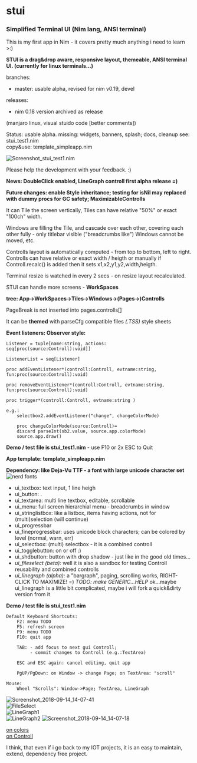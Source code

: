 # stui
### Simplified Terminal UI (Nim lang, ANSI terminal) 

This is my first app in Nim - it covers pretty much anything i need to learn >:)

**STUI is a drag&drop aware, responsive layout, themeable, ANSI terminal UI. (currently for linux terminals...)**  

branches:
* master: usable alpha, revised for nim v0.19, devel

releases:
* nim 0.18 version archived as release

(manjaro linux, visual stuido code [better comments])  
  

Status: usable alpha. missing: widgets, banners, splash; docs, cleanup
  see: stui_test1.nim  
  copy&use: template_simpleapp.nim  

![Screenshot_stui_test1.nim](doc/Screenshot_2018-10-03_15-23-40.png)

Please help the development with your feedback. :)  

**News: DoubleClick enabled, LineGraph controll first alpha release =)**

**Future changes: enable Style inheritance; testing for isNil may replaced with dummy procs for GC safety; MaximizableControlls**


It can Tile the screen vertically, 
Tiles can have relative "50%" or exact "100ch" width.

Windows are filling the Tile, and cascade over each other, 
covering each other fully - only titlebar visible ("breadcrumbs like")
Windows cannot be moved, etc.

Controlls layout is automatically computed - from top to bottom, left to right.
Controlls can have relative or exact width / heigth
or manually if Controll.recalc() is added then it sets x1,x2,y1,y2,width,heigth.

Terminal resize is watched in every 2 secs - on resize layout recalculated.

STUI can handle more screens - **WorkSpaces**  

  **tree: App->WorkSpaces->Tiles->Windows->(Pages->)Controlls**  

  PageBreak is not inserted into pages.controlls[]  


It can be **themed** with parseCfg compatible files *(.TSS)* style sheets


**Event listeners: Observer style:**  

    Listener = tuple[name:string, actions: seq[proc(source:Controll):void]]

    ListenerList = seq[Listener]

    proc addEventListener*(controll:Controll, evtname:string, fun:proc(source:Controll):void)

    proc removeEventListener*(controll:Controll, evtname:string, fun:proc(source:Controll):void)

    proc trigger*(controll:Controll, evtname:string )

    e.g.:
        selectbox2.addEventListener("change", changeColorMode)

        proc changeColorMode(source:Controll)=
        discard parseInt(sb2.value, source.app.colorMode)
        source.app.draw()



**Demo / test file is stui_test1.nim** - use F10 or 2x ESC to Quit

**App template: template_simpleapp.nim**

**Dependency: like Deja-Vu TTF - a font with large unicode character set**  
![nerd fonts](https://github.com/ryanoasis/nerd-fonts/wiki)  


* ui_textbox: text input, 1 line heigh
* ui_button: .
* ui_textarea: multi line textbox, editable, scrollable
* ui_menu: full screen hierarchial menu - breadcrumbs in window
* ui_stringlistbox: like a listbox, items having actions, not for (multi)selection (will continue)
* ui_progressbar
* ui_fineprogressbar: uses unicode block characters; can be colored by level (normal, warn, err)
* ui_selectbox: (multi) selectbox - it is a combined controll
* ui_togglebutton: on or off :)
* ui_shdbutton: button with drop shadow - just like in the good old times...
* _ui_fileselect (beta): <NEW><DEVEL>_ well it is also a sandbox for testing Controll reusability and combined controlls
* _ui_linegraph (alpha): <NEW><DEVEL>_ a "bargraph", paging, scrolling works, RIGHT-CLICK TO MAXIMIZE! =) *TODO: make GENERIC...HELP*
ok...maybe ui_linegraph is a little bit complicated, maybe i will fork a quick&dirty version from it

**Demo / test file is stui_test1.nim**

    Default Keyboard Shortcuts:
        F2: menu TODO
        F5: refresh screen
        F9: menu TODO
        F10: quit app

        TAB: - add focus to next gui Controll; 
             - commit changes to Controll (e.g.:TextArea)

        ESC and ESC again: cancel editing, quit app

        PgUP/PgDown: on Window -> change Page; on TextArea: "scroll"

    Mouse:
        Wheel "Scrolls": Window->Page; TextArea, LineGraph

![Screenshot_2018-09-14_14-07-41](doc/Screenshot_2018-09-14_14-07-41.png)  
![FileSelect](doc/FileSelect_Screenshot_2018-10-20_13-35-40.png)  
![LineGraph1](doc/LineGraph1.png)  
![LineGraph2](doc/LineGraph2.png)
![Screenshot_2018-09-14_14-07-18](doc/Screenshot_2018-09-14_14-07-18.png)  


  [on colors](doc/Colors.md)  
  [on Controll](doc/Controlls.md)  



I think, that even if i go back to my IOT projects, 
it is an easy to maintain, extend, dependency free project.




